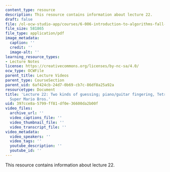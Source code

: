 ```yaml
---
content_type: resource
description: This resource contains information about lecture 22.
draft: false
file: /ol-ocw-studio-app/courses/6-006-introduction-to-algorithms-fall-2011/397cce8a5799ff81df0e36600da2b00f_MIT6_006F11_lec22.pdf
file_size: 581865
file_type: application/pdf
image_metadata:
  caption: ''
  credit: ''
  image-alt: ''
learning_resource_types:
- Lecture Notes
license: https://creativecommons.org/licenses/by-nc-sa/4.0/
ocw_type: OCWFile
parent_title: Lecture Videos
parent_type: CourseSection
parent_uid: 6af424cb-24d7-0b69-cb7c-86df8a25a92a
resourcetype: Document
title: 'Lecture 22: Two kinds of guessing; piano/guitar fingering, Tetris training,
  Super Mario Bros.'
uid: 397cce8a-5799-ff81-df0e-36600da2b00f
video_files:
  archive_url: ''
  video_captions_file: ''
  video_thumbnail_file: ''
  video_transcript_file: ''
video_metadata:
  video_speakers: ''
  video_tags: ''
  youtube_description: ''
  youtube_id: ''
---
```

This resource contains information about lecture 22.